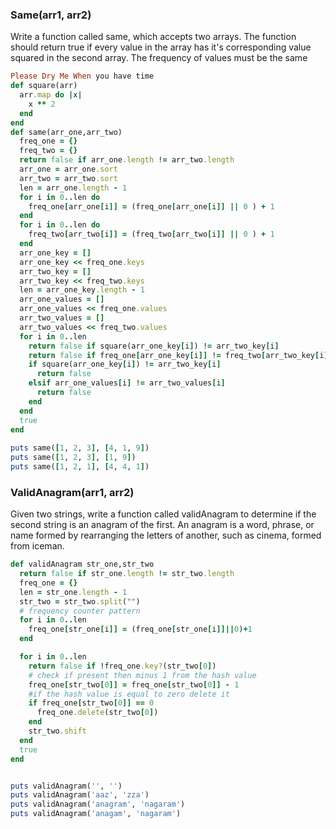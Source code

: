 ### Same(arr1, arr2)
Write a function called same, which accepts two arrays. The function should return true if every value in the array has it's corresponding value squared in the second array. The frequency of values must be the same

````ruby
Please Dry Me When you have time
def square(arr)
  arr.map do |x|
    x ** 2
  end
end
def same(arr_one,arr_two)
  freq_one = {}
  freq_two = {}
  return false if arr_one.length != arr_two.length
  arr_one = arr_one.sort
  arr_two = arr_two.sort
  len = arr_one.length - 1
  for i in 0..len do
    freq_one[arr_one[i]] = (freq_one[arr_one[i]] || 0 ) + 1
  end
  for i in 0..len do
    freq_two[arr_two[i]] = (freq_two[arr_two[i]] || 0 ) + 1
  end
  arr_one_key = []
  arr_one_key << freq_one.keys
  arr_two_key = []
  arr_two_key << freq_two.keys
  len = arr_one_key.length - 1
  arr_one_values = []
  arr_one_values << freq_one.values
  arr_two_values = []
  arr_two_values << freq_two.values
  for i in 0..len
    return false if square(arr_one_key[i]) != arr_two_key[i]
    return false if freq_one[arr_one_key[i]] != freq_two[arr_two_key[i]]
    if square(arr_one_key[i]) != arr_two_key[i]
      return false 
    elsif arr_one_values[i] != arr_two_values[i]
      return false
    end
  end
  true
end
 
puts same([1, 2, 3], [4, 1, 9])
puts same([1, 2, 3], [1, 9])
puts same([1, 2, 1], [4, 4, 1])
````

### ValidAnagram(arr1, arr2)
Given two strings, write a function called validAnagram to determine if the second string is an anagram of the first. An anagram is a word, phrase, or name formed by rearranging the letters of another, such as cinema, formed from iceman.

````ruby 
def validAnagram str_one,str_two
  return false if str_one.length != str_two.length
  freq_one = {}
  len = str_one.length - 1
  str_two = str_two.split("")
  # frequency counter pattern
  for i in 0..len
    freq_one[str_one[i]] = (freq_one[str_one[i]]||0)+1
  end

  for i in 0..len
    return false if !freq_one.key?(str_two[0])
    # check if present then minus 1 from the hash value 
    freq_one[str_two[0]] = freq_one[str_two[0]] - 1
    #if the hash value is equal to zero delete it
    if freq_one[str_two[0]] == 0
      freq_one.delete(str_two[0])
    end
    str_two.shift
  end
  true
end


puts validAnagram('', '')
puts validAnagram('aaz', 'zza')
puts validAnagram('anagram', 'nagaram')
puts validAnagram('anagam', 'nagaram')
````
